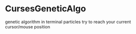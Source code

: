 # CursesGeneticAlgo
genetic algorithm in terminal
particles try to reach your current cursor/mouse position
